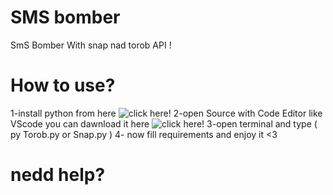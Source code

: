 # SMS bomber
SmS Bomber With snap nad torob API !

# How to use?
1-install python from  here ![click here!](https://www.python.org/downloads/)
2-open Source with Code Editor like VScode you can dawnload it here ![click here!](https://code.visualstudio.com/Download)
3-open terminal and type ( py Torob.py or Snap.py )
4- now fill requirements and enjoy it <3
# nedd help?
